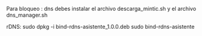 Para bloqueo :
dns
debes instalar el archivo descarga_mintic.sh y el archivo dns_manager.sh


rDNS:
sudo dpkg -i bind-rdns-asistente_1.0.0.deb
sudo bind-rdns-asistente
